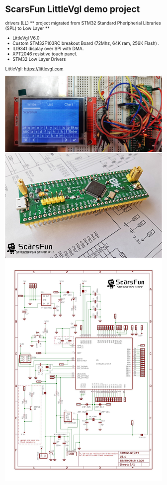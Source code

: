  # ScarsFun LittleVgl demo project
drivers (LL)
** project migrated from STM32 Standard Pheripherial Libraries (SPL) to Low Layer ** 
 *   LittleVgl V6.0
 *   Custom STM32F103RC breakout Board (72Mhz, 64K ram, 256K Flash) .  
 *   ILI9341 display over SPI with DMA.
 *	 XPT2046 resistive touch panel.                      
 *   STM32 Low Layer Drivers
   


 LittleVgl: https://littlevgl.com

 ![test](/images/test_board.jpeg)
 ![board](/images/Scarsfun11a.png)
 ![schematics](/images/stm32f4stampV1_1.jpg)

